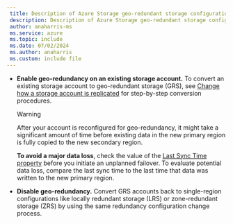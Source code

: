 ```yaml
---
 title: Description of Azure Storage geo-redundant storage configuration steps for existing storage accounts
 description: Description of Azure Storage geo-redundant storage configuration steps for existing storage accounts
 author: anaharris-ms
 ms.service: azure
 ms.topic: include
 ms.date: 07/02/2024
 ms.author: anaharris
 ms.custom: include file
---
```


- **Enable geo-redundancy on an existing storage account.** To convert an existing storage account to geo-redundant storage (GRS), see [Change how a storage account is replicated](/azure/storage/common/redundancy-migration) for step-by-step conversion procedures.

  > [!WARNING]
  > After your account is reconfigured for geo-redundancy, it might take a significant amount of time before existing data in the new primary region is fully copied to the new secondary region.
  >
  > **To avoid a major data loss**, check the value of the [Last Sync Time property](/azure/storage/common/last-sync-time-get) before you initiate an unplanned failover. To evaluate potential data loss, compare the last sync time to the last time that data was written to the new primary region.

- **Disable geo-redundancy.** Convert GRS accounts back to single-region configurations like locally redundant storage (LRS) or zone-redundant storage (ZRS) by using the same redundancy configuration change process.

